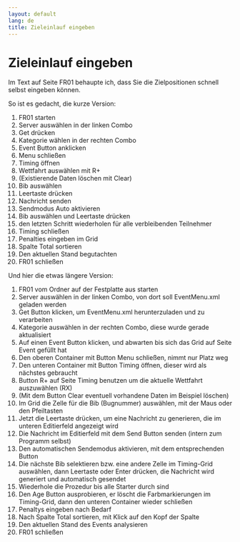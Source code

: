 ```yaml
---
layout: default
lang: de
title: Zieleinlauf eingeben
---
```


# Zieleinlauf eingeben

Im Text auf Seite FR01 behaupte ich, dass Sie die Zielpositionen schnell selbst eingeben können.

So ist es gedacht, die kurze Version:
1. FR01 starten
1. Server auswählen in der linken Combo
1. Get drücken
1. Kategorie wählen in der rechten Combo
1. Event Button anklicken
1. Menu schließen
1. Timing öffnen
1. Wettfahrt auswählen mit R+
1. (Existierende Daten löschen mit Clear)
1. Bib auswählen
1. Leertaste drücken
1. Nachricht senden
1. Sendmodus Auto aktivieren
1. Bib auswählen und Leertaste drücken
1. den letzten Schritt wiederholen für alle verbleibenden Teilnehmer
1. Timing schließen
1. Penalties eingeben im Grid
1. Spalte Total sortieren
1. Den aktuellen Stand begutachten
2. FR01 schließen

Und hier die etwas längere Version:

1. FR01 vom Ordner auf der Festplatte aus starten
1. Server auswählen in der linken Combo, von dort soll EventMenu.xml geladen werden
1. Get Button klicken, um EventMenu.xml herunterzuladen und zu verarbeiten
1. Kategorie auswählen in der rechten Combo, diese wurde gerade aktualisiert
1. Auf einen Event Button klicken, und abwarten bis sich das Grid auf Seite Event gefüllt hat
1. Den oberen Container mit Button Menu schließen, nimmt nur Platz weg
1. Den unteren Container mit Button Timing öffnen, dieser wird als nächstes gebraucht
1. Button R+ auf Seite Timing benutzen um die aktuelle Wettfahrt auszuwählen (RX)
1. (Mit dem Button Clear eventuell vorhandene Daten im Beispiel löschen)
1. Im Grid die Zelle für die Bib (Bugnummer) auswählen, mit der Maus oder den Pfeiltasten
1. Jetzt die Leertaste drücken, um eine Nachricht zu generieren, die im unteren Editierfeld angezeigt wird
1. Die Nachricht im Editierfeld mit dem Send Button senden (intern zum Programm selbst)
1. Den automatischen Sendemodus aktivieren, mit dem entsprechenden Button
1. Die nächste Bib selektieren bzw. eine andere Zelle im Timing-Grid auswählen, 
   dann Leertaste oder Enter drücken, die Nachricht wird generiert und automatisch gesendet
1. Wiederhole die Prozedur bis alle Starter durch sind
1. Den Age Button ausprobieren, er löscht die Farbmarkierungen im Timing-Grid, dann den unteren Container wieder schließen
1. Penaltys eingeben nach Bedarf
1. Nach Spalte Total sortieren, mit Klick auf den Kopf der Spalte
1. Den aktuellen Stand des Events analysieren
2. FR01 schließen

